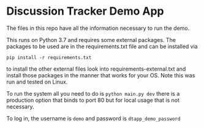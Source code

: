 # Discussion Tracker Demo App


The files in this repo have all the information necessary to run the demo. 

This runs on Python 3.7 and requires some external packages. The packages to be used are in the requirements.txt file and can be installed via 

`pip install -r requirements.txt`

to install the other external files look into requirements-external.txt and install those packages in the manner that works for your OS. Note this was run and tested on Linux.

To run the system all you need to do is `python main.py dev` there is a production option that binds to port 80 but for local usage that is not necessary.

To log in, the username is `demo` and password is `dtapp_demo_password`
